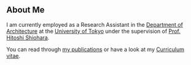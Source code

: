 ## About Me

I am currently employed as a Research Assistant in the [Department of Architecture](http://arch.t.u-tokyo.ac.jp/?lang=en) at the [University of Tokyo](http://www.u-tokyo.ac.jp/en/) under the supervision of [Prof. Hitoshi Shiohara](http://www.rcs.arch.t.u-tokyo.ac.jp/main/About_Us.html).

You can read through [my publications](my-publications) or have a look at my [Curriculum vitae](cv).
